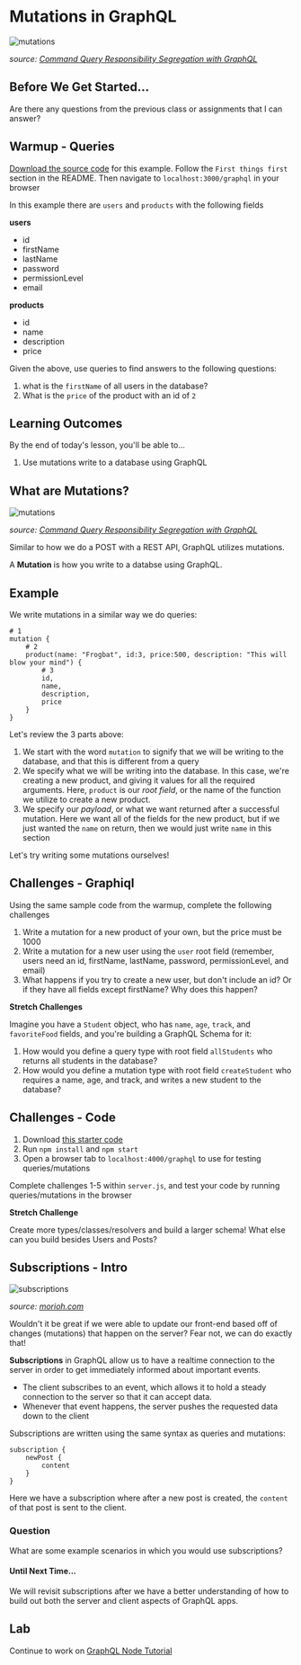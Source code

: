 # Mutations in GraphQL
![mutations](./assets/mutation.png)

_source: [Command Query Responsibility Segregation with GraphQL](https://techblog.commercetools.com/modeling-graphql-mutations-52d4369f73b1)_

<!-- > -->

## Before We Get Started...

Are there any questions from the previous class or assignments that I can answer?

<!-- > -->

## Warmup - Queries

[Download the source code](https://github.com/makinhs/node-graphql-tutorial) for this example. Follow the `First things first` section in the README. Then navigate to `localhost:3000/graphql` in your browser

In this example there are `users` and `products` with the following fields

**users**

- id
- firstName
- lastName
- password
- permissionLevel
- email

**products**

- id
- name
- description
- price

Given the above, use queries to find answers to the following questions:

1. what is the `firstName` of all users in the database?
1. What is the `price` of the product with an id of `2`

<!--firstNames are Marcos and Silva, price = 250-->

<!-- > -->

## Learning Outcomes

By the end of today's lesson, you'll be able to...

1. Use mutations write to a database using GraphQL

<!-- > -->

## What are Mutations?

![mutations](./assets/mutation.png)

_source: [Command Query Responsibility Segregation with GraphQL](https://techblog.commercetools.com/modeling-graphql-mutations-52d4369f73b1)_

Similar to how we do a POST with a REST API, GraphQL utilizes mutations.

A **Mutation** is how you write to a databse using GraphQL.

<!-- > -->

## Example

We write mutations in a similar way we do queries:

```
# 1
mutation {
    # 2
    product(name: "Frogbat", id:3, price:500, description: "This will blow your mind") {
        # 3
        id,
        name,
        description,
        price
    }
}
```

Let's review the 3 parts above:

1. We start with the word `mutation` to signify that we will be writing to the database, and that this is different from a query
1. We specify what we will be writing into the database. In this case, we're creating a new product, and giving it values for all the required arguments. Here, `product` is our _root field_, or the name of the function we utilize to create a new product.
1. We specify our _payload_, or what we want returned after a successful mutation. Here we want all of the fields for the new product, but if we just wanted the `name` on return, then we would just write `name` in this section

Let's try writing some mutations ourselves!

<!-- > -->

## Challenges - Graphiql

Using the same sample code from the warmup, complete the following challenges

1. Write a mutation for a new product of your own, but the price must be 1000
1. Write a mutation for a new user using the `user` root field (remember, users need an id, firstName, lastName, password, permissionLevel, and email)
1. What happens if you try to create a new user, but don't include an id? Or if they have all fields except firstName? Why does this happen?

**Stretch Challenges**

Imagine you have a `Student` object, who has `name`, `age`, `track`, and `favoriteFood` fields, and you're building a GraphQL Schema for it:

1. How would you define a query type with root field `allStudents` who returns all students in the database?
1. How would you define a mutation type with root field `createStudent` who requires a name, age, and track, and writes a new student to the database?

<!-- > -->

## Challenges - Code

1. Download [this starter code](./challenges/class-3)
1. Run `npm install` and `npm start` 
1. Open a browser tab to `localhost:4000/graphql` to use for testing queries/mutations

Complete challenges 1-5 within `server.js`, and test your code by running queries/mutations in the browser

**Stretch Challenge**

Create more types/classes/resolvers and build a larger schema! What else can you build besides Users and Posts?

<!-- > -->

## Subscriptions - Intro

![subscriptions](./assets/subscriptions.png)

_source: [morioh.com](https://morioh.com/p/7439f3ecf2ce)_

Wouldn't it be great if we were able to update our front-end based off of changes (mutations) that happen on the server? Fear not, we can do exactly that!

**Subscriptions** in GraphQL allow us to have a realtime connection to the server in order to get immediately informed about important events.

- The client subscribes to an event, which allows it to hold a steady connection to the server so that it can accept data.
- Whenever that event happens, the server pushes the requested data down to the client

Subscriptions are written using the same syntax as queries and mutations:

```
subscription {
    newPost {
        content
    }
}
```

Here we have a subscription where after a new post is created, the `content` of that post is sent to the client.

<!-- v -->

### Question

What are some example scenarios in which you would use subscriptions?

#### Until Next Time...

We will revisit subscriptions after we have a better understanding of how to build out both the server and client aspects of GraphQL apps. 

## Lab

Continue to work on [GraphQL Node Tutorial](https://www.howtographql.com/graphql-js/0-introduction/)